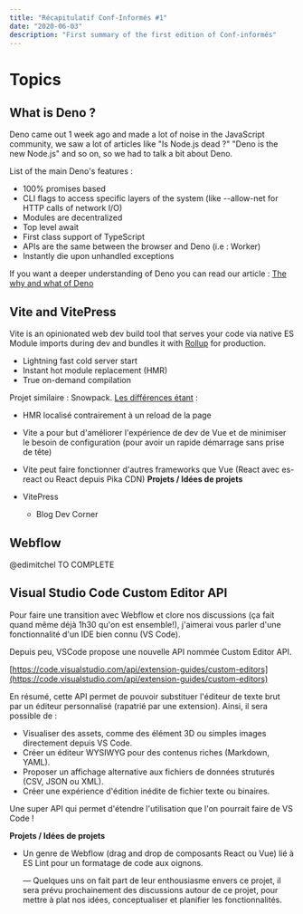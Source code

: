 ```yaml
---
title: "Récapitulatif Conf-Informés #1"
date: "2020-06-03"
description: "First summary of the first edition of Conf-informés"
---
```



# Topics

## What is Deno ?

Deno came out 1 week ago and made a lot of noise in the JavaScript community, we saw a lot of articles like "Is Node.js dead ?" "Deno is the new Node.js" and so on, so we had to talk a bit about Deno.

List of the main Deno's features :

- 100% promises based
- CLI flags to access specific layers of the system (like --allow-net for HTTP calls of network I/O)
- Modules are decentralized
- Top level await
- First class support of TypeScript
- APIs are the same between the browser and Deno (i.e : Worker)
- Instantly die upon unhandled exceptions

If you want a deeper understanding of Deno you can read our article : [The why and what of Deno](/what-why-deno)


## Vite and VitePress

Vite is an opinionated web dev build tool that serves your code via native ES Module imports during dev and bundles it with [Rollup](https://rollupjs.org/) for production.

- Lightning fast cold server start
- Instant hot module replacement (HMR)
- True on-demand compilation

Projet similaire : Snowpack. [Les différences étant](https://github.com/vuejs/vite#how-is-this-different-from-snowpack) :

- HMR localisé contrairement à un reload de la page
- Vite a pour but d'améliorer l'expérience de dev de Vue et de minimiser le besoin de configuration (pour avoir un rapide démarrage sans prise de tête)
- Vite peut faire fonctionner d'autres frameworks que Vue (React avec es-react ou React depuis Pika CDN)
**Projets / Idées de projets**

- VitePress
    - Blog Dev Corner

## Webflow

@edimitchel TO COMPLETE

## Visual Studio Code Custom Editor API
Pour faire une transition avec Webflow et clore nos discussions (ça fait quand même déjà 1h30 qu'on est ensemble!), j'aimerai vous parler d'une fonctionnalité d'un IDE bien connu (VS Code).

Depuis peu, VSCode propose une nouvelle API nommée Custom Editor API.

[https://code.visualstudio.com/api/extension-guides/custom-editors](https://code.visualstudio.com/api/extension-guides/custom-editors)

En résumé, cette API permet de pouvoir substituer l'éditeur de texte brut par un éditeur personnalisé (rapatrié par une extension). Ainsi, il sera possible de :

- Visualiser des assets, comme des élément 3D ou simples images directement depuis VS Code.
- Créer un éditeur WYSIWYG pour des contenus riches (Markdown, YAML).
- Proposer un affichage alternative aux fichiers de données struturés (CSV, JSON ou XML).
- Créer une expérience d'édition inédite de fichier texte ou binaires.

Une super API qui permet d'étendre l'utilisation que l'on pourrait faire de VS Code !

**Projets / Idées de projets**

- Un genre de Webflow (drag and drop de composants React ou Vue) lié à ES Lint pour un formatage de code aux oignons.

    — Quelques uns on fait part de leur enthousiasme envers ce projet, il sera prévu prochainement des discussions autour de ce projet, pour mettre à plat nos idées, conceptualiser et planifier les fonctionnalités.